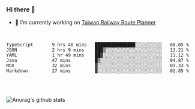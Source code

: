 ### Hi there 👋

- 🔭 I’m currently working on [Taiwan Railway Route Planner](https://github.com/Taiwan-Railway-Route-Planner)

<br/>

<!--START_SECTION:waka-->

```text
TypeScript       9 hrs 48 mins   ███████████████░░░░░░░░░░   60.05 %
JSON             2 hrs 9 mins    ███▒░░░░░░░░░░░░░░░░░░░░░   13.21 %
YAML             1 hr 49 mins    ██▓░░░░░░░░░░░░░░░░░░░░░░   11.12 %
Java             47 mins         █▒░░░░░░░░░░░░░░░░░░░░░░░   04.87 %
MDX              32 mins         ▓░░░░░░░░░░░░░░░░░░░░░░░░   03.33 %
Markdown         27 mins         ▓░░░░░░░░░░░░░░░░░░░░░░░░   02.85 %
```

<!--END_SECTION:waka-->

<br/>
<br/>

![Anurag's github stats](https://github-readme-stats.vercel.app/api?username=DepickereSven&show_icons=true&theme=tokyonight)



<!--
**DepickereSven/DepickereSven** is a ✨ _special_ ✨ repository because its `README.md` (this file) appears on your GitHub profile.

Here are some ideas to get you started:

- 🔭 I’m currently working on ...
- 🌱 I’m currently learning ...
- 👯 I’m looking to collaborate on ...
- 🤔 I’m looking for help with ...
- 💬 Ask me about ...
- 📫 How to reach me: ...
- 😄 Pronouns: ...
- ⚡ Fun fact: ...
-->
